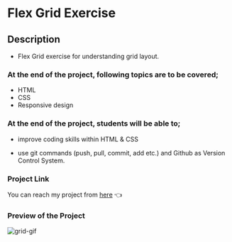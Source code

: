 # Flex Grid Exercise
  
## Description

- Flex Grid exercise for understanding grid layout.

### At the end of the project, following topics are to be covered;

- HTML  
- CSS   
- Responsive design
  

### At the end of the project, students will be able to;

- improve coding skills within HTML & CSS 

- use git commands (push, pull, commit, add etc.) and Github as Version Control System.

### Project Link 

 You can reach my project from [here](https://esadakman.github.io/html-flex-grid-exercise/) 👈

 ### Preview of the Project

![grid-gif](https://user-images.githubusercontent.com/98649983/205287888-bdf4ae17-c8b2-4707-893f-0af7e7e9bdf5.gif)
